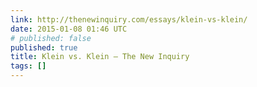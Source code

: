 ```yaml
---
link: http://thenewinquiry.com/essays/klein-vs-klein/
date: 2015-01-08 01:46 UTC
# published: false
published: true
title: Klein vs. Klein – The New Inquiry
tags: []
---
```



